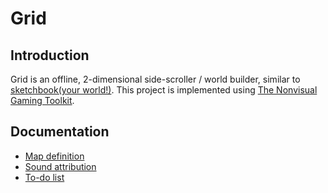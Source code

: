 # Grid

## Introduction

Grid is an offline, 2-dimensional side-scroller / world builder, similar to [sketchbook(your world!)](https://sbyw.games). This project is implemented using [The Nonvisual Gaming Toolkit](https://nvgt.gg).

## Documentation

 * [Map definition](/doc/map_definition.md)
 * [Sound attribution](/doc/sound_attribution.md)
 * [To-do list](/doc/todo.md)
 
